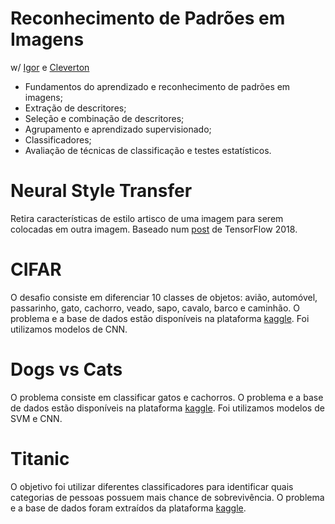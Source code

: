 # Reconhecimento de Padrões em Imagens
w/ [Igor](https://github.com/igorlatini) e [Cleverton](https://github.com/clevertoncarneiro)
 - Fundamentos do aprendizado e reconhecimento de padrões em imagens;
 - Extração de descritores;
 - Seleção e combinação de descritores;
 - Agrupamento e aprendizado supervisionado;
 - Classificadores;
 - Avaliação de técnicas de classificação e testes estatísticos.
 
# Neural Style Transfer

Retira características de estilo artisco de uma imagem para serem colocadas em outra imagem. Baseado num [post](https://medium.com/tensorflow/neural-style-transfer-creating-art-with-deep-learning-using-tf-keras-and-eager-execution-7d541ac31398) de TensorFlow 2018.

# CIFAR
O desafio consiste em diferenciar 10 classes de objetos: avião, automóvel, passarinho, gato, cachorro, veado, sapo, cavalo, barco e caminhão. O problema e a base de dados estão disponı́veis na plataforma [kaggle](https://www.kaggle.com/c/cifar-10). Foi utilizamos modelos de CNN.

# Dogs vs Cats
O problema consiste em classificar gatos e cachorros. O problema e a base de dados estão disponı́veis na plataforma [kaggle](https://www.kaggle.com/c/dogs-vs-cats). Foi utilizamos modelos de SVM e CNN.

# Titanic 

O objetivo foi utilizar diferentes classificadores para identificar quais categorias de pessoas possuem mais chance de sobrevivência. O problema e a base de dados foram extraı́dos da plataforma [kaggle](https://www.kaggle.com/c/titanic/kernels).

